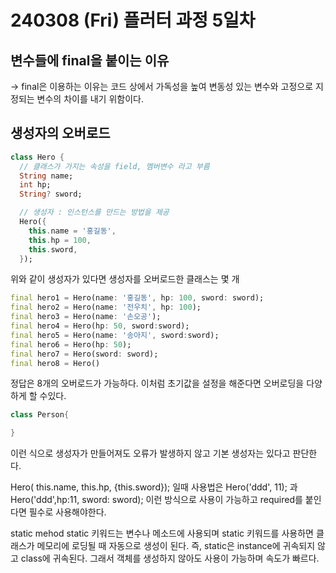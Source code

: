 240308 (Fri)
플러터 과정 5일차
=================

변수들에 final을 붙이는 이유
-
-> final은 이용하는 이유는 코드 상에서 가독성을 높여 변동성 있는 변수와 고정으로 지정되는 변수의 차이를 내기 위함이다.

생성자의 오버로드
--

```dart
class Hero {
  // 클래스가 가지는 속성을 field, 멤버변수 라고 부름
  String name;
  int hp;
  String? sword;

  // 생성자 : 인스턴스를 만드는 방법을 제공
  Hero({
    this.name = '홍길동',
    this.hp = 100,
    this.sword,
  });
  ```
위와 같이 생성자가 있다면 생성자를 오버로드한 클래스는 몇 개

```dart
final hero1 = Hero(name: '홍길동', hp: 100, sword: sword);
final hero2 = Hero(name: '전우치', hp: 100);
final hero3 = Hero(name: '손오공');
final hero4 = Hero(hp: 50, sword:sword);
final hero5 = Hero(name: '송아지', sword:sword);
final hero6 = Hero(hp: 50);
final hero7 = Hero(sword: sword);
final hero8 = Hero()
```
정답은 8개의 오버로드가 가능하다.
이처럼 초기값을 설정을 해준다면 오버로딩을 다양하게 할 수있다.

```dart
class Person{

}
```
이런 식으로 생성자가 만들어져도 오류가 발생하지 않고 기본 생성자는 있다고 판단한다.


Hero( this.name, this.hp, {this.sword});
일때 사용법은
Hero('ddd', 11);
과
Hero('ddd',hp:11, sword: sword);
이런 방식으로 사용이 가능하고
required를 붙인다면
필수로 사용해야한다.


static mehod
static 키워드는 변수나 메소드에 사용되며 static 키워드를 사용하면 클래스가 메모리에 로딩될 때 자동으로 생성이 된다. 즉, static은 instance에 귀속되지 않고 class에 귀속된다. 그래서 객체를 생성하지 않아도 사용이 가능하며 속도가 빠르다.


